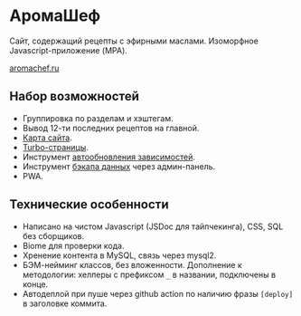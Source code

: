 # АромаШеф

Сайт, содержащий рецепты с эфирными маслами. Изоморфное Javascript-приложение (MPA).

[aromachef.ru](https://aromachef.ru)

## Набор возможностей

- Группировка по разделам и хэштегам.
- Вывод 12-ти последних рецептов на главной.
- [Карта сайта](https://aromachef.ru/sitemap.xml).
- [Turbo-страницы](https://aromachef.ru/turbo.rss).
- Инструмент [aвтообновления зависимостей](tools/upgrade.js).
- Инструмент [бэкапа данных](tools/dump.js) через админ-панель.
- PWA.

## Технические особенности

- Написано на чистом Javascript (JSDoc для тайпчекинга), CSS, SQL без сборщиков.
- Biome для проверки кода.
- Хренение контента в MySQL, связь через mysql2.
- БЭМ-нейминг классов, без вложенности. Дополнение к методологии: хелперы с префиксом `_` в названии, подключены в конце.
- Автодеплой при пуше через github action по наличию фразы `[deploy]` в заголовке коммита.
